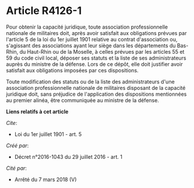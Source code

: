 # Article R4126-1

Pour obtenir la capacité juridique, toute association professionnelle nationale de militaires doit, après avoir satisfait aux
obligations prévues par l'article 5 de la loi du 1er juillet 1901 relative au contrat d'association ou, s'agissant des
associations ayant leur siège dans les départements du Bas-Rhin, du Haut-Rhin ou de la Moselle, à celles prévues par les
articles 55 et 59 du code civil local, déposer ses statuts et la liste de ses administrateurs auprès du ministre de la
défense. Lors de ce dépôt, elle doit justifier avoir satisfait aux obligations imposées par ces dispositions. 

Toute modification des statuts ou de la liste des administrateurs d'une association professionnelle nationale de militaires
disposant de la capacité juridique doit, sans préjudice de l'application des dispositions mentionnées au premier alinéa, être
communiquée au ministre de la défense.

**Liens relatifs à cet article**

_Cite_:

  - Loi du 1er juillet 1901 - art. 5

_Créé par_:

  - Décret n°2016-1043 du 29 juillet 2016 - art. 1

_Cité par_:

  - Arrêté du 7 mars 2018 (V)
